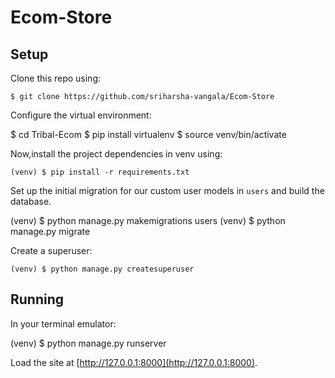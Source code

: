 # Ecom-Store
## Setup

Clone this repo using:

`$ git clone https://github.com/sriharsha-vangala/Ecom-Store`

Configure the virtual environment:


$ cd Tribal-Ecom
$ pip install virtualenv
$ source venv/bin/activate


Now,install the project dependencies in venv using:

`(venv) $ pip install -r requirements.txt`

Set up the initial migration for our custom user models in `users` and build the database.


(venv) $ python manage.py makemigrations users
(venv) $ python manage.py migrate


Create a superuser:

`(venv) $ python manage.py createsuperuser`


## Running

In your terminal emulator:

(venv) $ python manage.py runserver

Load the site at [http://127.0.0.1:8000](http://127.0.0.1:8000).
